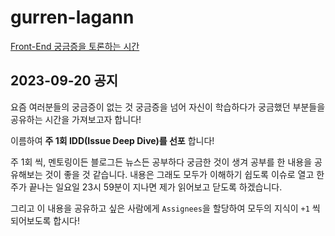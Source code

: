 # gurren-lagann
[Front-End 궁금증을 토론하는 시간](https://github.com/fe-drilling/gurren-lagann/issues)

## 2023-09-20 공지
요즘 여러분들의 궁금증이 없는 것 궁금증을 넘어 자신이 학습하다가 궁금했던 부분들을 공유하는 시간을 가져보고자 합니다!

이름하여 **주 1회 IDD(Issue Deep Dive)를 선포** 합니다!

주 1회 씩, 멘토링이든 블로그든 뉴스든 공부하다 궁금한 것이 생겨 공부를 한 내용을 공유해보는 것이 좋을 것 같습니다.
내용은 그래도 모두가 이해하기 쉽도록 이슈로 열고 한 주가 끝나는 일요일 23시 59분이 지나면 제가 읽어보고 닫도록 하겠습니다.

그리고 이 내용을 공유하고 싶은 사람에게 `Assignees`을 할당하여 모두의 지식이 `+1` 씩 되어보도록 합시다!
